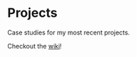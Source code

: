 # Projects
Case studies for my most recent projects.

Checkout the [wiki](https://github.com/MatthewDamiata/Projects/wiki)!
